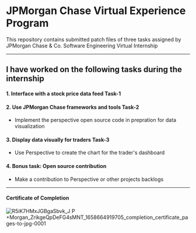 # JPMorgan Chase Virtual Experience Program
This repository contains submitted patch files of three tasks assigned by JPMorgan Chase & Co. Software Engineering Virtual Internship

---
## I have worked on the following tasks during the internship
#### 1. Interface with a stock price data feed Task-1

#### 2. Use JPMorgan Chase frameworks and tools Task-2
- Implement the perspective open source code in prepration for data visualization 


#### 3. Display data visually for traders Task-3
- Use Perspective to create the chart for the trader's dashboard  

#### 4. Bonus task: Open source contribution
- Make a contribution to Perspective or other projects backlogs 

---
#### Certificate of Completion


![R5iK7HMxJGBgaSbvk_J P +Morgan_ZrikgeQpDeFG4sMNT_1658664919705_completion_certificate_pages-to-jpg-0001](https://user-images.githubusercontent.com/85169876/182900536-67e898b4-9d42-43eb-a406-40c644943964.jpg)
